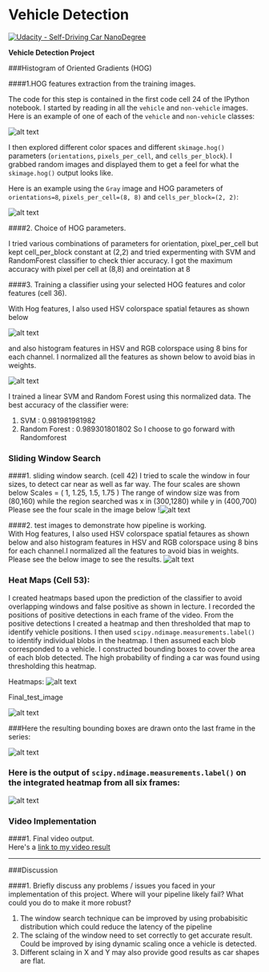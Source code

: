 # Vehicle Detection
[![Udacity - Self-Driving Car NanoDegree](https://s3.amazonaws.com/udacity-sdc/github/shield-carnd.svg)](http://www.udacity.com/drive)

**Vehicle Detection Project**

[//]: # (Image References)
[image1]: ./output_images/dataset_exploration.png
[image2]: ./output_images/colorspace.png
[image3]:./output_images/Hog.png
[image4]: ./output_images/feature_extraction.png
[image5]: ./output_images/test_image.png
[image6]: ./output_images/heatmap.png
[image7]: ./output_images/single_ouput.png
[image8]: ./output_images/sliding_window.png
[image9]: ./output_images/final_test.png
[image10]: ./output_images/final.png

###Histogram of Oriented Gradients (HOG)

####1.HOG features extraction from the training images.

The code for this step is contained in the first code cell 24 of the IPython notebook.
I started by reading in all the `vehicle` and `non-vehicle` images.  Here is an example of one of each of the `vehicle` and `non-vehicle` classes:

![alt text][image1]



I then explored different color spaces and different `skimage.hog()` parameters (`orientations`, `pixels_per_cell`, and `cells_per_block`).  I grabbed random images and displayed them to get a feel for what the `skimage.hog()` output looks like.


Here is an example using the `Gray` image and HOG parameters of `orientations=8`, `pixels_per_cell=(8, 8)` and `cells_per_block=(2, 2)`:



![alt text][image3]





####2. Choice of HOG parameters.


I tried various combinations of parameters for orientation, pixel_per_cell but kept cell_per_block constant at (2,2) and tried expermenting with SVM and RandomForest classifier to check thier accuracy. I got the maximum accuracy with pixel per cell at (8,8) and oreintation at 8




####3. Training a classifier using your selected HOG features and color features (cell 36).


With Hog features, I also used HSV colorspace spatial fetaures as shown below

![alt text][image2]


and also histogram features in HSV and RGB colorspace using 8 bins for each channel.
I normalized all the features as shown below to avoid bias in weights.

![alt text][image4]


I trained a linear SVM and Random Forest using this normalized data.
The best accuracy of the classifier were:
1. SVM :            0.981981981982
2. Random Forest :  0.989301801802
So I choose to go forward with Randomforest



### Sliding Window Search

####1. sliding window search. (cell 42)
I tried to scale the window in four sizes, to detect car near as well as far way. The four scales are shown below 
Scales  =  ( 1, 1.25, 1.5, 1.75 )
The range of window size was from (80,160) while the region searched was x in (300,1280) while y in (400,700)
Please see the four scale in the image below
!![alt text][image8]

####2. test images to demonstrate how pipeline is working.  
With Hog features, I also used HSV colorspace spatial fetaures as shown below and also histogram features in HSV and RGB colorspace using 8 bins for each channel.I normalized all the features to avoid bias in weights.
Please see the below image to see the results.
![alt text][image5]


### Heat Maps (Cell 53):


I created heatmaps based upon the prediction of the classifier to avoid overlapping windows and false positive as shown in lecture. I recorded the positions of positive detections in each frame of the video.  From the positive detections I created a heatmap and then thresholded that map to identify vehicle positions.  I then used `scipy.ndimage.measurements.label()` to identify individual blobs in the heatmap.  I then assumed each blob corresponded to a vehicle.  I constructed bounding boxes to cover the area of each blob detected. 
The high probability of finding a car was found using thresholding this heatmap. 


Heatmaps:
![alt text][image6]



Final_test_image

![alt text][image7]


###Here the resulting bounding boxes are drawn onto the last frame in the series:
 
![alt text][image5]

### Here is the output of `scipy.ndimage.measurements.label()` on the integrated heatmap from all six frames:

![alt text][image10]







### Video Implementation

####1. Final video output.  
Here's a [link to my video result](./outut_project.mp4)


---

###Discussion

####1. Briefly discuss any problems / issues you faced in your implementation of this project.  Where will your pipeline likely fail?  What could you do to make it more robust?

1. The window search technique can be improved by using probabisitic distribution which could reduce the latency of the pipeline
2. The sclaing of the window need to set correctly to get accurate result. Could be improved by ising dynamic scaling once a vehicle is detected.
3. Different sclaing in X and Y may also provide good results as car shapes are flat.
